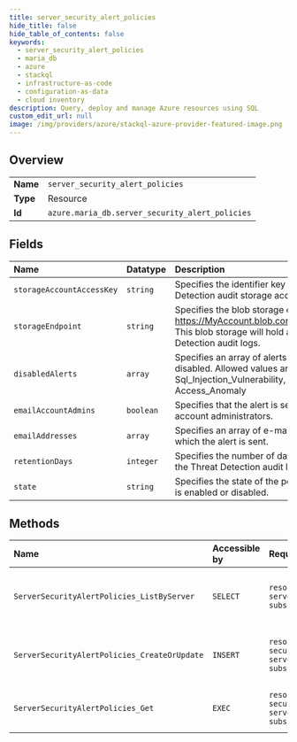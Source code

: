 ```yaml
---
title: server_security_alert_policies
hide_title: false
hide_table_of_contents: false
keywords:
  - server_security_alert_policies
  - maria_db
  - azure    
  - stackql
  - infrastructure-as-code
  - configuration-as-data
  - cloud inventory
description: Query, deploy and manage Azure resources using SQL
custom_edit_url: null
image: /img/providers/azure/stackql-azure-provider-featured-image.png
---
```

  
    

## Overview
<table><tbody>
<tr><td><b>Name</b></td><td><code>server_security_alert_policies</code></td></tr>
<tr><td><b>Type</b></td><td>Resource</td></tr>
<tr><td><b>Id</b></td><td><code>azure.maria_db.server_security_alert_policies</code></td></tr>
</tbody></table>

## Fields
| Name | Datatype | Description |
|:-----|:---------|:------------|
| `storageAccountAccessKey` | `string` | Specifies the identifier key of the Threat Detection audit storage account. |
| `storageEndpoint` | `string` | Specifies the blob storage endpoint (e.g. https://MyAccount.blob.core.windows.net). This blob storage will hold all Threat Detection audit logs. |
| `disabledAlerts` | `array` | Specifies an array of alerts that are disabled. Allowed values are: Sql_Injection, Sql_Injection_Vulnerability, Access_Anomaly |
| `emailAccountAdmins` | `boolean` | Specifies that the alert is sent to the account administrators. |
| `emailAddresses` | `array` | Specifies an array of e-mail addresses to which the alert is sent. |
| `retentionDays` | `integer` | Specifies the number of days to keep in the Threat Detection audit logs. |
| `state` | `string` | Specifies the state of the policy, whether it is enabled or disabled. |
## Methods
| Name | Accessible by | Required Params | Description |
|:-----|:--------------|:----------------|:------------|
| `ServerSecurityAlertPolicies_ListByServer` | `SELECT` | `resourceGroupName, serverName, subscriptionId` | Get the server's threat detection policies. |
| `ServerSecurityAlertPolicies_CreateOrUpdate` | `INSERT` | `resourceGroupName, securityAlertPolicyName, serverName, subscriptionId` | Creates or updates a threat detection policy. |
| `ServerSecurityAlertPolicies_Get` | `EXEC` | `resourceGroupName, securityAlertPolicyName, serverName, subscriptionId` | Get a server's security alert policy. |
